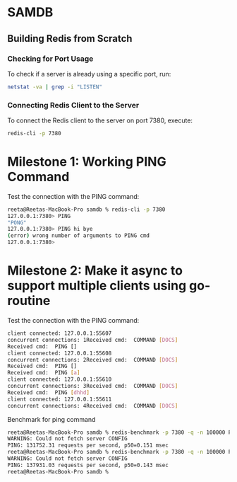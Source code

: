 # SAMDB
## Building Redis from Scratch

### Checking for Port Usage
To check if a server is already using a specific port, run:

```bash
netstat -va | grep -i "LISTEN"
```

### Connecting Redis Client to the Server

To connect the Redis client to the server on port 7380, execute:

```bash
redis-cli -p 7380
```

# Milestone 1: Working PING Command

Test the connection with the PING command:
```bash
reeta@Reetas-MacBook-Pro samdb % redis-cli -p 7380
127.0.0.1:7380> PING
"PONG"
127.0.0.1:7380> PING hi bye
(error) wrong number of arguments to PING cmd
127.0.0.1:7380>
```

# Milestone 2: Make it async to support multiple clients using go-routine

Test the connection with the PING command:
```bash
client connected: 127.0.0.1:55607
concurrent connections: 1Received cmd:  COMMAND [DOCS]
Received cmd:  PING []
client connected: 127.0.0.1:55608
concurrent connections: 2Received cmd:  COMMAND [DOCS]
Received cmd:  PING []
Received cmd:  PING [a]
client connected: 127.0.0.1:55610
concurrent connections: 3Received cmd:  COMMAND [DOCS]
Received cmd:  PING [dhhd]
client connected: 127.0.0.1:55611
concurrent connections: 4Received cmd:  COMMAND [DOCS]
```

Benchmark for ping command
```bash
reeta@Reetas-MacBook-Pro samdb % redis-benchmark -p 7380 -q -n 100000 PING
WARNING: Could not fetch server CONFIG
PING: 131752.31 requests per second, p50=0.151 msec
reeta@Reetas-MacBook-Pro samdb % redis-benchmark -p 7380 -q -n 100000 PING
WARNING: Could not fetch server CONFIG
PING: 137931.03 requests per second, p50=0.143 msec
reeta@Reetas-MacBook-Pro samdb %
```
